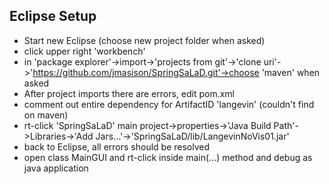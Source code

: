 

## Eclipse Setup

  * Start new Eclipse (choose new project folder when asked)
  * click upper right 'workbench'
  * in 'package explorer'->import->'projects from git'->'clone uri'->'https://github.com/jmasison/SpringSaLaD.git'->choose 'maven' when asked
  * After project imports there are errors, edit pom.xml
  * comment out entire dependency for ArtifactID 'langevin' (couldn't find on maven)
  * rt-click 'SpringSaLaD' main project->properties->'Java Build Path'->Libraries->'Add Jars...'->'SpringSaLaD/lib/LangevinNoVis01.jar'
  * back to Eclipse, all errors should be resolved
  * open class MainGUI and rt-click inside main(...) method and debug as java application


